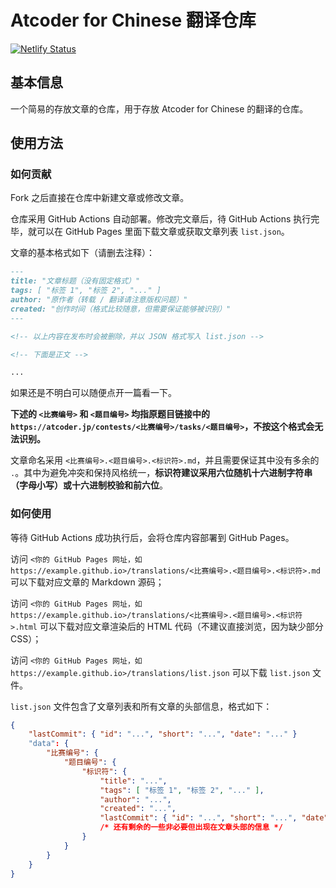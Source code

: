 # Atcoder for Chinese 翻译仓库

[![Netlify Status](https://api.netlify.com/api/v1/badges/efdcea51-1343-4f00-a443-1fc5bb49722f/deploy-status)](https://app.netlify.com/sites/atcoder-for-chinese-translations/deploys)

## 基本信息

一个简易的存放文章的仓库，用于存放 Atcoder for Chinese 的翻译的仓库。

## 使用方法

### 如何贡献

Fork 之后直接在仓库中新建文章或修改文章。

仓库采用 GitHub Actions 自动部署。修改完文章后，待 GitHub Actions 执行完毕，就可以在 GitHub Pages 里面下载文章或获取文章列表 `list.json`。

文章的基本格式如下（请删去注释）：

```markdown
---
title: "文章标题（没有固定格式）"
tags: [ "标签 1", "标签 2", "..." ]
author: "原作者（转载 / 翻译请注意版权问题）"
created: "创作时间（格式比较随意，但需要保证能够被识别）"
---

<!-- 以上内容在发布时会被删除，并以 JSON 格式写入 list.json -->

<!-- 下面是正文 -->

...
```

如果还是不明白可以随便点开一篇看一下。

**下述的 `<比赛编号>` 和 `<题目编号>` 均指原题目链接中的 `https://atcoder.jp/contests/<比赛编号>/tasks/<题目编号>`，不按这个格式会无法识别。**

文章命名采用 `<比赛编号>.<题目编号>.<标识符>.md`，并且需要保证其中没有多余的 `.`。其中为避免冲突和保持风格统一，**标识符建议采用六位随机十六进制字符串（字母小写）或十六进制校验和前六位**。

### 如何使用

等待 GitHub Actions 成功执行后，会将仓库内容部署到 GitHub Pages。

访问 `<你的 GitHub Pages 网址，如 https://example.github.io>/translations/<比赛编号>.<题目编号>.<标识符>.md` 可以下载对应文章的 Markdown 源码；

访问 `<你的 GitHub Pages 网址，如 https://example.github.io>/translations/<比赛编号>.<题目编号>.<标识符>.html` 可以下载对应文章渲染后的 HTML 代码（不建议直接浏览，因为缺少部分 CSS）；

访问 `<你的 GitHub Pages 网址，如 https://example.github.io>/translations/list.json` 可以下载 `list.json` 文件。

`list.json` 文件包含了文章列表和所有文章的头部信息，格式如下：

```json
{
    "lastCommit": { "id": "...", "short": "...", "date": "..." }
    "data": {
        "比赛编号": {
            "题目编号": {
                "标识符": {
                    "title": "...",
                    "tags": [ "标签 1", "标签 2", "..." ],
                    "author": "...",
                    "created": "...",
                    "lastCommit": { "id": "...", "short": "...", "date": "..." }
                    /* 还有剩余的一些非必要但出现在文章头部的信息 */
                }
            }
        }
    }
}
```
